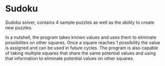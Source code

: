 # Sudoku
Sudoku solver, contains 4 sample puzzles as well as the ability to create new puzzles.

In a nutshell, the program takes known values and uses them to eliminate possibilites on other squares. Once a square reaches 1 possibility the value is assigned and can be used in future cycles. The program is also capable of taking multiple squares that share the same potential values and using that information to eliminate potential values on other squares.
